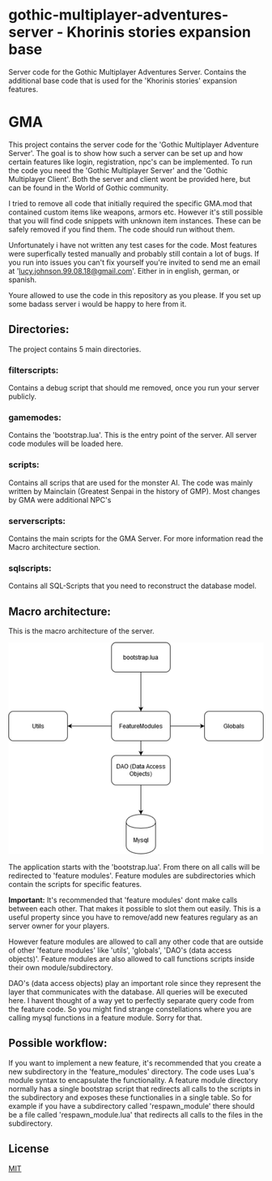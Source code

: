 # gothic-multiplayer-adventures-server - Khorinis stories expansion base
Server code for the Gothic Multiplayer Adventures Server.
Contains the additional base code that is used for the 'Khorinis stories' expansion features.

# GMA
This project contains the server code for the 'Gothic Multiplayer Adventure Server'. The goal is to show how such a server can be set up and how certain features like login, registration, npc's can be implemented.
To run the code you need the 'Gothic Multiplayer Server' and the 'Gothic Multiplayer Client'. Both the server and client wont be provided here, but can be found in the World of Gothic community.

I tried to remove all code that initially required the specific GMA.mod that contained custom items like weapons, armors etc. However it's still possible that you will find code snippets with unknown item instances. These can be safely removed if you find them. The code should run without them. 

Unfortunately i have not written any test cases for the code. Most features were superfically tested manually and probably still contain a lot of bugs. If you run into issues you can't fix yourself you're invited to send me an email at 'lucy.johnson.99.08.18@gmail.com'. Either in in english, german, or spanish.

Youre allowed to use the code in this repository as you please. If you set up some badass server i would be happy to here from it.

## Directories:
The project contains 5 main directories. 

### filterscripts: 
Contains a debug script that should me removed, once you run your server publicly.

### gamemodes:
Contains the 'bootstrap.lua'. This is the entry point of the server. All server code modules will be loaded here.

### scripts: 
Contains all scrips that are used for the monster AI. The code was mainly written by Mainclain (Greatest Senpai in the history of GMP). 
Most changes by GMA were additional NPC's

### serverscripts: 
Contains the main scripts for the GMA Server. For more information read the Macro architecture section.

### sqlscripts: 
Contains all SQL-Scripts that you need to reconstruct the database model.

## Macro architecture:

This is the macro architecture of the server.

![Macroarchitektur](macro_architektur.png)

The application starts with the 'bootstrap.lua'. From there on all calls will be redirected to 'feature modules'. Feature modules are subdirectories which contain the scripts for specific features. 

**Important:** It's recommended that 'feature modules' dont make calls between each other. That makes it possible to slot them out easily. This is a useful property since you have to remove/add new features regulary as an server owner for your players.

However feature modules are allowed to call any other code that are outside of other 'feature modules' like 'utils', 'globals', 'DAO's (data access objects)'. Feature modules are also allowed to call functions scripts inside their own module/subdirectory.

DAO's (data access objects) play an important role since they represent the layer that communicates with the database. All queries will be executed here. I havent thought of a way yet to perfectly separate query code from the feature code. So you might find strange constellations where you are calling mysql functions in a feature module. Sorry for that.

## Possible workflow:

If you want to implement a new feature, it's recommended that you create a new subdirectory in the 'feature_modules' directory. The code uses Lua's module syntax to encapsulate the functionality. A feature module directory normally has a single bootstrap script that redirects all calls to the scripts in the subdirectory and exposes these functionalies in a single table. So for example if you have a subdirectory called 'respawn_module' there should be a file called 'respawn_module.lua' that redirects all calls to the files in the subdirectory.


## License
[MIT](https://choosealicense.com/licenses/mit/)

